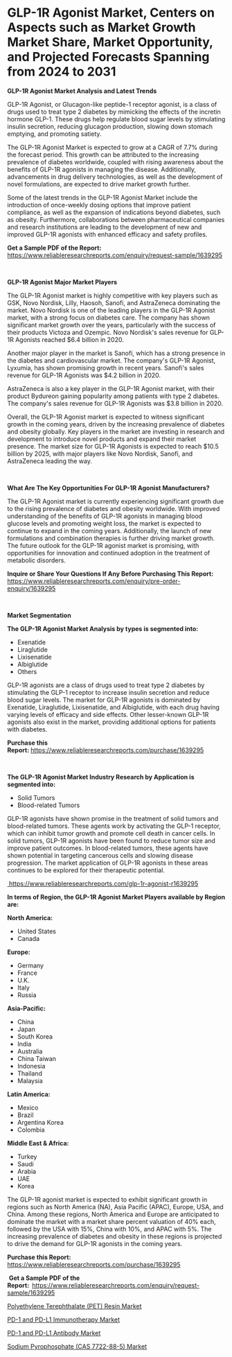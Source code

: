 <p><h1>GLP-1R Agonist Market, Centers on Aspects such as Market Growth Market Share, Market Opportunity, and Projected Forecasts Spanning from 2024 to 2031</h1></p><p><strong>GLP-1R Agonist Market Analysis and Latest Trends</strong></p>
<p><p>GLP-1R Agonist, or Glucagon-like peptide-1 receptor agonist, is a class of drugs used to treat type 2 diabetes by mimicking the effects of the incretin hormone GLP-1. These drugs help regulate blood sugar levels by stimulating insulin secretion, reducing glucagon production, slowing down stomach emptying, and promoting satiety.</p><p>The GLP-1R Agonist Market is expected to grow at a CAGR of 7.7% during the forecast period. This growth can be attributed to the increasing prevalence of diabetes worldwide, coupled with rising awareness about the benefits of GLP-1R agonists in managing the disease. Additionally, advancements in drug delivery technologies, as well as the development of novel formulations, are expected to drive market growth further.</p><p>Some of the latest trends in the GLP-1R Agonist Market include the introduction of once-weekly dosing options that improve patient compliance, as well as the expansion of indications beyond diabetes, such as obesity. Furthermore, collaborations between pharmaceutical companies and research institutions are leading to the development of new and improved GLP-1R agonists with enhanced efficacy and safety profiles.</p></p>
<p><strong>Get a Sample PDF of the Report:&nbsp;</strong> <a href="https://www.reliableresearchreports.com/enquiry/request-sample/1639295">https://www.reliableresearchreports.com/enquiry/request-sample/1639295</a></p>
<p>&nbsp;</p>
<p><strong>GLP-1R Agonist Major Market Players</strong></p>
<p><p>The GLP-1R Agonist market is highly competitive with key players such as GSK, Novo Nordisk, Lilly, Haosoh, Sanofi, and AstraZeneca dominating the market. Novo Nordisk is one of the leading players in the GLP-1R Agonist market, with a strong focus on diabetes care. The company has shown significant market growth over the years, particularly with the success of their products Victoza and Ozempic. Novo Nordisk's sales revenue for GLP-1R Agonists reached $6.4 billion in 2020.</p><p>Another major player in the market is Sanofi, which has a strong presence in the diabetes and cardiovascular market. The company's GLP-1R Agonist, Lyxumia, has shown promising growth in recent years. Sanofi's sales revenue for GLP-1R Agonists was $4.2 billion in 2020.</p><p>AstraZeneca is also a key player in the GLP-1R Agonist market, with their product Bydureon gaining popularity among patients with type 2 diabetes. The company's sales revenue for GLP-1R Agonists was $3.8 billion in 2020.</p><p>Overall, the GLP-1R Agonist market is expected to witness significant growth in the coming years, driven by the increasing prevalence of diabetes and obesity globally. Key players in the market are investing in research and development to introduce novel products and expand their market presence. The market size for GLP-1R Agonists is expected to reach $10.5 billion by 2025, with major players like Novo Nordisk, Sanofi, and AstraZeneca leading the way.</p></p>
<p>&nbsp;</p>
<p><strong>What Are The Key Opportunities For GLP-1R Agonist Manufacturers?</strong></p>
<p><p>The GLP-1R Agonist market is currently experiencing significant growth due to the rising prevalence of diabetes and obesity worldwide. With improved understanding of the benefits of GLP-1R agonists in managing blood glucose levels and promoting weight loss, the market is expected to continue to expand in the coming years. Additionally, the launch of new formulations and combination therapies is further driving market growth. The future outlook for the GLP-1R agonist market is promising, with opportunities for innovation and continued adoption in the treatment of metabolic disorders.</p></p>
<p><strong>Inquire or Share Your Questions If Any Before Purchasing This Report:</strong> <a href="https://www.reliableresearchreports.com/enquiry/pre-order-enquiry/1639295">https://www.reliableresearchreports.com/enquiry/pre-order-enquiry/1639295</a></p>
<p>&nbsp;</p>
<p><strong>Market Segmentation</strong></p>
<p><strong>The GLP-1R Agonist Market Analysis by types is segmented into:</strong></p>
<p><ul><li>Exenatide</li><li>Liraglutide</li><li>Lixisenatide</li><li>Albiglutide</li><li>Others</li></ul></p>
<p><p>GLP-1R agonists are a class of drugs used to treat type 2 diabetes by stimulating the GLP-1 receptor to increase insulin secretion and reduce blood sugar levels. The market for GLP-1R agonists is dominated by Exenatide, Liraglutide, Lixisenatide, and Albiglutide, with each drug having varying levels of efficacy and side effects. Other lesser-known GLP-1R agonists also exist in the market, providing additional options for patients with diabetes.</p></p>
<p><strong>Purchase this Report:&nbsp;</strong><a href="https://www.reliableresearchreports.com/purchase/1639295">https://www.reliableresearchreports.com/purchase/1639295</a></p>
<p>&nbsp;</p>
<p><strong>The GLP-1R Agonist Market Industry Research by Application is segmented into:</strong></p>
<p><ul><li>Solid Tumors</li><li>Blood-related Tumors</li></ul></p>
<p><p>GLP-1R agonists have shown promise in the treatment of solid tumors and blood-related tumors. These agents work by activating the GLP-1 receptor, which can inhibit tumor growth and promote cell death in cancer cells. In solid tumors, GLP-1R agonists have been found to reduce tumor size and improve patient outcomes. In blood-related tumors, these agents have shown potential in targeting cancerous cells and slowing disease progression. The market application of GLP-1R agonists in these areas continues to be explored for their therapeutic potential.</p></p>
<p><a href="https://www.reliableresearchreports.com/glp-1r-agonist-r1639295">&nbsp;https://www.reliableresearchreports.com/glp-1r-agonist-r1639295</a></p>
<p><strong>In terms of Region, the GLP-1R Agonist Market Players available by Region are:</strong></p>
<p>
    <p> <strong> North America: </strong>
        <ul>
            <li>United States</li>
            <li>Canada</li>
        </ul>
        </p> 
    <p> <strong> Europe: </strong>
        <ul>
            <li>Germany</li>
            <li>France</li>
            <li>U.K.</li>
            <li>Italy</li>
            <li>Russia</li>
        </ul>
        </p> 
    <p> <strong> Asia-Pacific: </strong>
        <ul>
            <li>China</li>
            <li>Japan</li>
            <li>South Korea</li>
            <li>India</li>
            <li>Australia</li>
            <li>China Taiwan</li>
            <li>Indonesia</li>
            <li>Thailand</li>
            <li>Malaysia</li>
        </ul>
        </p> 
    <p> <strong> Latin America: </strong>
        <ul>
            <li>Mexico</li>
            <li>Brazil</li>
            <li>Argentina Korea</li>
            <li>Colombia</li>
        </ul>
        </p> 
    <p> <strong> Middle East & Africa: </strong>
        <ul>
            <li>Turkey</li>
            <li>Saudi</li>
            <li>Arabia</li>
            <li>UAE</li>
            <li>Korea</li>
        </ul>
    </p>
    </p>
<p><p>The GLP-1R agonist market is expected to exhibit significant growth in regions such as North America (NA), Asia Pacific (APAC), Europe, USA, and China. Among these regions, North America and Europe are anticipated to dominate the market with a market share percent valuation of 40% each, followed by the USA with 15%, China with 10%, and APAC with 5%. The increasing prevalence of diabetes and obesity in these regions is projected to drive the demand for GLP-1R agonists in the coming years.</p></p>
<p><strong>Purchase this Report: </strong><a href="https://www.reliableresearchreports.com/purchase/1639295">https://www.reliableresearchreports.com/purchase/1639295</a></p>
<p>&nbsp;<strong>Get a Sample PDF of the Report:&nbsp;&nbsp;</strong><a href="https://www.reliableresearchreports.com/enquiry/request-sample/1639295">https://www.reliableresearchreports.com/enquiry/request-sample/1639295</a></p>
<p><strong></strong></p>
<p><p><a href="https://issuu.com/reportprime-2/docs/polyethylene-terephthalate-pet-resin-market-size-2">Polyethylene Terephthalate (PET) Resin Market</a></p><p><a href="https://github.com/maudAbbott7/Market-Research-Report-List-1/blob/main/pd-1-and-pd-l1-immunotherapy-market.md">PD-1 and PD-L1 Immunotherapy Market</a></p><p><a href="https://github.com/mancsybtousav/Market-Research-Report-List-2/blob/main/pd-1-and-pd-l1-antibody-market.md">PD-1 and PD-L1 Antibody Market</a></p><p><a href="https://issuu.com/reportprime-2/docs/sodium-pyrophosphate-cas-7722-88-5-market-size-203">Sodium Pyrophosphate (CAS 7722-88-5) Market</a></p></p>